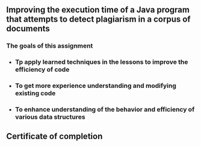 ## Improving the execution time of a Java program that attempts to detect plagiarism in a corpus of documents

### The goals of this assignment

* ### Tp apply learned techniques in the lessons to improve the efficiency of code
* ### To get more experience understanding and modifying existing code
* ### To enhance understanding of the behavior and efficiency of various data structures


## Certificate of completion




